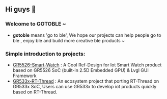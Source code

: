 ## Hi guys 👋

### Welcome to GOTOBLE ~

- **gotoble** means 'go to ble', We hope our projects can help people go to ble , enjoy ble and build more creative ble products ~

### Simple introduction to projects:

- [GR5526-Smart-Watch](https://github.com/gotoble/GR5526-Smart-Watch) : A Cool Ref-Design for Iot Smart Watch product based on GR5526 SoC (built-in 2.5D Embedded GPU) & Lvgl GUI Framework  
- [GR533x-RT-Thread](https://github.com/gotoble/GR533x-RT-Thread) : An ecosystem project that porting RT-Thread on GR533x SoC, Users can use GR533x to develop iot products quickly based on RT-Thread. 




<!--

**Here are some ideas to get you started:**

🙋‍♀️ A short introduction - what is your organization all about?
🌈 Contribution guidelines - how can the community get involved?
👩‍💻 Useful resources - where can the community find your docs? Is there anything else the community should know?
🍿 Fun facts - what does your team eat for breakfast?
🧙 Remember, you can do mighty things with the power of [Markdown](https://docs.github.com/github/writing-on-github/getting-started-with-writing-and-formatting-on-github/basic-writing-and-formatting-syntax)
-->
